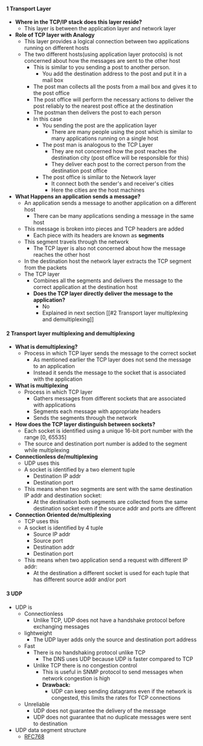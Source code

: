 
#### 1 Transport Layer
- **Where in the TCP/IP stack does this layer reside?**
	- This layer is between the application layer and network layer
- **Role of TCP layer with Analogy**
	- This layer provides a logical connection between two applications running on different hosts
	- The two different hosts(using application layer protocols) is not concerned about how the messages are sent to the other host
		- This is similar to you sending a post to another person. 
			- You add the destination address to the post and put it in a mail box
		- The post man collects all the posts from a mail box and gives it to the post office
		- The post office will perform the necessary actions to deliver the post reliably to the nearest post office at the destination
		- The postman then delivers the post to each person
		- In this case 
			- You sending the post are the application layer
				- There are many people using the post which is similar to many applications running on a single host 
			- The post man is analogous to the TCP Layer
				- They are not concerned how the post reaches the destination city (post office will be responsible for this)
				- They deliver each post to the correct person from the destination post office
			- The post office is similar to the Network layer
				- It connect both the sender's and receiver's cities
				- Here the cities are the host machines
- **What Happens an application sends a message?**
	- An application sends a message to another application on a different host
		- There can be many applications sending a message in the same host 
	- This message is broken into pieces and TCP headers are added
		- Each piece with its headers are known as **segments**
	- This segment travels through the network
		- The TCP layer is also not concerned about how the message reaches the other host
	- In the destination host the network layer extracts the TCP segment from the packets
	- The TCP layer 
		- Combines all the segments and delivers the message to the correct application at the destination host 
		- **Does the TCP layer directly deliver the message to the application?**
			- No
			- Explained in next section [[#2 Transport layer multiplexing and demultiplexing]]


#### 2 Transport layer multiplexing and demultiplexing
- **What is demultiplexing?**
	- Process in which TCP layer sends the message to the correct socket
		- As mentioned earlier the TCP layer does not send the message to an application
		- Instead it sends the message to the socket that is associated with the application
- **What is multiplexing**
	- Process in which TCP layer 
		- Gathers messages from different sockets that are associated with applications 
		- Segments each message with appropriate headers
		- Sends the segments through the network
- **How does the TCP layer distinguish between sockets?**
	- Each socket is identified using a unique 16-bit port number with the range \[0, 65535]
	- The source and destination port number is added to the segment while multiplexing
- **Connectionless de/multiplexing**
	- UDP uses this 
	- A socket is identified by a two element tuple
		- Destination IP addr
		- Destination port
	- This means when two segments are sent with the same destination IP addr and destination socket: 
		- At the destination both segments are collected from the same destination socket even if the source addr and ports are different
- **Connection Oriented de/multiplexing**
	- TCP uses this
	- A socket is identified by 4 tuple
		- Source IP addr
		- Source port
		- Destination addr
		- Destination port
	- This means when two application send a request with different IP addr: 
		- At the destination a different socket is used for each tuple that has different source addr and/or port

#### 3 UDP
- UDP is 
	- Connectionless
		- Unlike TCP, UDP does not have a handshake protocol before exchanging messages
	- lightweight
		- The UDP layer adds only the source and destination port address
	- Fast
		- There is no handshaking protocol unlike TCP
			- The DNS uses UDP because UDP is faster compared to TCP
		- Unlike TCP there is no congestion control
			- This is useful in SNMP protocol to send messages when network congestion is high
			- **Drawback:**
				- UDP can keep sending datagrams even if the network is congested, this limits the rates for TCP connections
	- Unreliable
		- UDP does not guarantee the delivery of the message 
		- UDP does not guarantee that no duplicate messages were sent to destination
- UDP data segment structure
	- [RFC768](https://datatracker.ietf.org/doc/html/rfc768/)